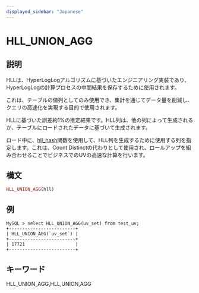 ```yaml
---
displayed_sidebar: "Japanese"
---
```


# HLL_UNION_AGG

## 説明

HLLは、HyperLogLogアルゴリズムに基づいたエンジニアリング実装であり、HyperLogLogの計算プロセスの中間結果を保存するために使用されます。

これは、テーブルの値列としてのみ使用でき、集計を通じてデータ量を削減し、クエリの高速化を実現する目的で使用されます。

HLLに基づいた誤差約1%の推定結果です。HLL列は、他の列によって生成されるか、テーブルにロードされたデータに基づいて生成されます。

ロード中に、[hll_hash](../aggregate-functions/hll_hash.md)関数を使用して、HLL列を生成するために使用する列を指定します。これは、Count Distinctの代わりとして使用され、ロールアップを組み合わせることでビジネスでのUVの高速な計算を行います。

## 構文

```Haskell
HLL_UNION_AGG(hll)
```

## 例

```plain text
MySQL > select HLL_UNION_AGG(uv_set) from test_uv;
+-------------------------+
| HLL_UNION_AGG(`uv_set`) |
+-------------------------+
| 17721                   |
+-------------------------+
```

## キーワード

HLL_UNION_AGG,HLL,UNION,AGG
